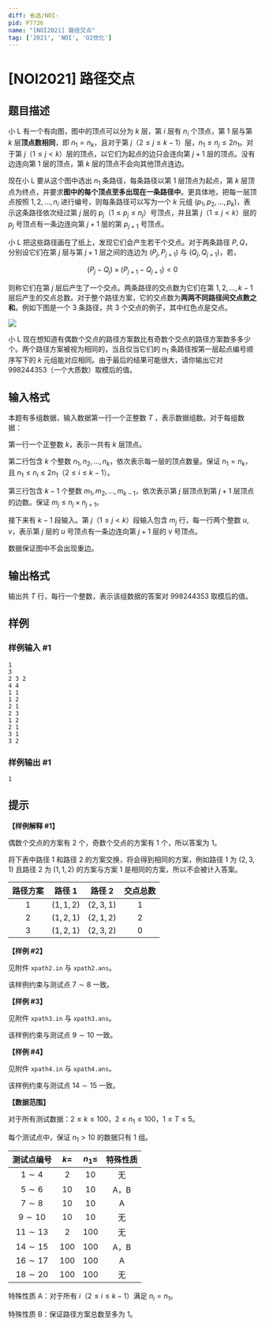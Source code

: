 ```yaml
---
diff: 省选/NOI-
pid: P7736
name: "[NOI2021] 路径交点"
tag: ['2021', 'NOI', 'O2优化']
---
```

# [NOI2021] 路径交点
## 题目描述

小 L 有一个有向图，图中的顶点可以分为 $k$ 层，第 $i$ 层有 $n_i$ 个顶点，第 $1$ 层与第 $k$ 层**顶点数相同**，即 $n_1 = n_k$，且对于第 $j$（$2 \leq j \leq k-1$）层，$n_1 \leq n_j \leq 2n_1$。对于第 $j$（$1 \leq j < k$）层的顶点，以它们为起点的边只会连向第 $j + 1$ 层的顶点。没有边连向第 $1$ 层的顶点，第 $k$ 层的顶点不会向其他顶点连边。

现在小 L 要从这个图中选出 $n_1$ 条路径，每条路径以第 $1$ 层顶点为起点，第 $k$ 层顶点为终点，并要求**图中的每个顶点至多出现在一条路径中**。更具体地，把每一层顶点按照 $1,2,\ldots,n_i$ 进行编号，则每条路径可以写为一个 $k$ 元组 $(p_1,p_2,\ldots,p_k)$，表示这条路径依次经过第 $j$ 层的 $p_j$（$1 \leq p_j \leq n_j$）号顶点，并且第 $j$（$1 \leq j < k$）层的 $p_j$ 号顶点有一条边连向第 $j+1$ 层的第 $p_{j+1}$ 号顶点。

小 L 把这些路径画在了纸上，发现它们会产生若干个交点。对于两条路径 $P,Q$，分别设它们在第 $j$ 层与第 $j+1$ 层之间的连边为 $(P_j,P_{j+1})$ 与 $(Q_j,Q_{j+1})$，若，

$$(P_j-Q_j)\times(P_{j+1}-Q_{j+1})<0$$

则称它们在第 $j$ 层后产生了一个交点。两条路径的交点数为它们在第 $1, 2,\ldots,k - 1$ 层后产生的交点总数。对于整个路径方案，它的交点数为**两两不同路径间交点数之和**。例如下图是一个 $3$ 条路径，共 $3$ 个交点的例子，其中红色点是交点。

![](https://cdn.luogu.com.cn/upload/image_hosting/pvr0iwkt.png)

小 L 现在想知道有偶数个交点的路径方案数比有奇数个交点的路径方案数多多少个。两个路径方案被视为相同的，当且仅当它们的 $n_1$ 条路径按第一层起点编号顺序写下的 $k$ 元组能对应相同。由于最后的结果可能很大，请你输出它对 $998244353$（一个大质数）取模后的值。
## 输入格式

本题有多组数据，输入数据第一行一个正整数 $T$ ，表示数据组数。对于每组数据：

第一行一个正整数 $k$，表示一共有 $k$ 层顶点。

第二行包含 $k$ 个整数 $n_1,n_2,\ldots,n_k$，依次表示每一层的顶点数量。保证 $n_1=n_k$，且 $n_1 \leq n_i \leq 2n_1$（$2 \leq i \leq k-1$）。

第三行包含 $k-1$ 个整数 $m_1,m_2,\ldots,m_{k-1}$，依次表示第 $j$ 层顶点到第 $j+1$ 层顶点的边数。保证 $m_j \leq n_j \times n_{j+1}$。

接下来有 $k-1$ 段输入。第 $j$（$1 \leq j < k$）段输入包含 $m_j$ 行，每一行两个整数 $u,v$，表示第 $j$ 层的 $u$ 号顶点有一条边连向第 $j+1$ 层的 $v$ 号顶点。

数据保证图中不会出现重边。
## 输出格式

输出共 $T$ 行，每行一个整数，表示该组数据的答案对 $998244353$ 取模后的值。
## 样例

### 样例输入 #1
```
1
3
2 3 2
4 4
1 1 
1 2
2 1
2 3
1 2
2 1
3 1
3 2
```
### 样例输出 #1
```
1
```
## 提示

**【样例解释 #1】**

偶数个交点的方案有 $2$ 个，奇数个交点的方案有 $1$ 个，所以答案为 $1$。

将下表中路径 $1$ 和路径 $2$ 的方案交换，将会得到相同的方案，例如路径 $1$ 为 $(2, 3, 1)$ 且路径 $2$ 为 $(1, 1, 2)$ 的方案与方案 $1$ 是相同的方案，所以不会被计入答案。

| 路径方案 | 路径 $1$  | 路径 $2$  | 交点总数 |
| :------: | :-------: | :-------: | :------: |
|   $1$    | $(1,1,2)$ | $(2,3,1)$ |   $1$    |
|   $2$    | $(1,2,1)$ | $(2,1,2)$ |   $2$    |
|   $3$    | $(1,2,1)$ | $(2,3,2)$ |   $0$    |

**【样例 #2】**

见附件 `xpath2.in` 与 `xpath2.ans`。

该样例约束与测试点 $7 \sim 8$ 一致。

**【样例 #3】**

见附件 `xpath3.in` 与 `xpath3.ans`。

该样例约束与测试点 $9 \sim 10$ 一致。

**【样例 #4】**

见附件 `xpath4.in` 与 `xpath4.ans`。

该样例约束与测试点 $14 \sim 15$ 一致。

**【数据范围】**

对于所有测试数据：$2 \leq k \leq 100$，$2 \leq n_1 \leq 100$，$1 \leq T \leq 5$。

每个测试点中，保证 $n_1 > 10$ 的数据只有 $1$ 组。

|  测试点编号  | $k=$  | $n_1 \leq$ | 特殊性质 |
| :----------: | :---: | :--------: | :------: |
|  $1 \sim 4$  |  $2$  |    $10$    |    无    |
|  $5 \sim 6$  | $10$  |    $10$    |   A，B    |
|  $7 \sim 8$  | $10$  |    $10$    |    A     |
| $9 \sim 10$  | $10$  |    $10$    |    无    |
| $11 \sim 13$ |  $2$  |   $100$    |    无    |
| $14 \sim 15$ | $100$ |   $100$    |   A，B    |
| $16 \sim 17$ | $100$ |   $100$    |    A     |
| $18 \sim 20$ | $100$ |   $100$    |    无    |

特殊性质 A：对于所有 $i$（$2 \leq i \leq k-1$）满足 $n_i = n_1$。

特殊性质 B：保证路径方案总数至多为 $1$。
